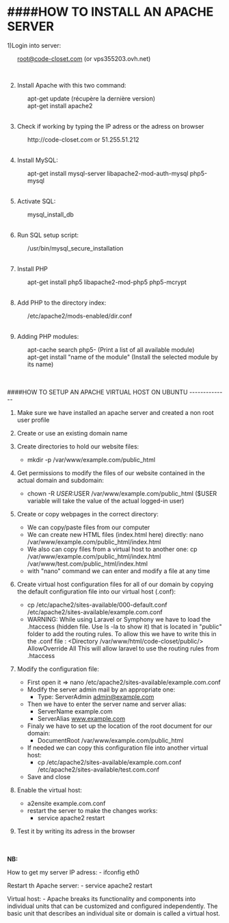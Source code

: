 ####HOW TO INSTALL AN APACHE SERVER
=========

1)Login into server:
	<ul>root@code-closet.com (or vps355203.ovh.net)</ul><br/>

2) Install Apache with this two command: 
	<ul>apt-get update (récupère la dernière version)</ul>
	<ul>apt-get install apache2</ul><br/>

3) Check if working by typing the IP adress or the adress on browser
	<ul>http://code-closet.com or 51.255.51.212</ul><br/>

4) Install MySQL:
	<ul>apt-get install mysql-server libapache2-mod-auth-mysql php5-mysql</ul><br/>

5) Activate SQL:
	<ul>mysql_install_db</ul><br/>

6) Run SQL setup script:
	<ul>/usr/bin/mysql_secure_installation</ul><br/>

7) Install PHP
	<ul>apt-get install php5 libapache2-mod-php5 php5-mcrypt</ul><br/>

8) Add PHP to the directory index:
	<ul>/etc/apache2/mods-enabled/dir.conf</ul><br/>

9) Adding PHP modules:
	 <ul>apt-cache search php5- (Print a list of all available module)</ul>
	 <ul>apt-get install "name of the module" (Install the selected module by its name)</ul><br/>
<br/>
####HOW TO SETUP AN APACHE VIRTUAL HOST ON UBUNTU
--------------

1) Make sure we have installed an apache server and created a non root user profile

2) Create or use an existing domain name

3) Create directories to hold our website files:
	- mkdir -p /var/www/example.com/public_html

4) Get permissions to modify the files of our website contained in the actual domain and subdomain:
	- chown -R $USER:$USER /var/www/example.com/public_html
	  ($USER variable will take the value of the actual logged-in user)

5) Create or copy webpages in the correct directory:
	- We can copy/paste files from our computer
	- We can create new HTML files (index.html here) directly: nano /var/www/example.com/public_html/index.html
	- We also can copy files from a virtual host to another one: cp /var/www/example.com/public_html/index.html /var/www/test.com/public_html/index.html
	- with "nano" command we can enter and modify a file at any time

6) Create virtual host configuration files for all of our domain by copying the default configuration file into our virtual host (.conf):
	- cp /etc/apache2/sites-available/000-default.conf /etc/apache2/sites-available/example.com.conf
	- WARNING: While using Laravel or Symphony we have to load the .htaccess (hidden file. Use ls -la to show it) that is located in "public" folder to add the routing rules. To allow this we have to write this in the .conf file : 
																			<Directory /var/www/html/code-closet/public/>
                																		AllowOverride All
        																		</Directory>
																		  This will allow laravel to use the routing rules from .htaccess


7) Modify the configuration file:
	- First open it => nano /etc/apache2/sites-available/example.com.conf 
	- Modify the server admin mail by an appropriate one:
		- Type: ServerAdmin admin@example.com
	- Then we have to enter the server name and server alias:
		- ServerName example.com
		- ServerAlias www.example.com
	- Finaly we have to set up the location of the root document for our domain:
		- DocumentRoot /var/www/example.com/public_html
	- If needed we can copy this configuration file into another virtual host:
		- cp /etc/apache2/sites-available/example.com.conf /etc/apache2/sites-available/test.com.conf
	- Save and close

8) Enable the virtual host:
	- a2ensite example.com.conf
	- restart the server to make the changes works:
		- service apache2 restart

9) Test it by writing its adress in the browser


<br/>
<br/>
<strong>NB:</strong>

How to get my server IP adress:
	- ifconfig eth0

Restart th Apache server:
	- service apache2 restart

Virtual host: 
	- Apache breaks its functionality and components into individual units that can be customized and configured independently. The basic unit that describes an individual site or domain is called a virtual host.


	

	

